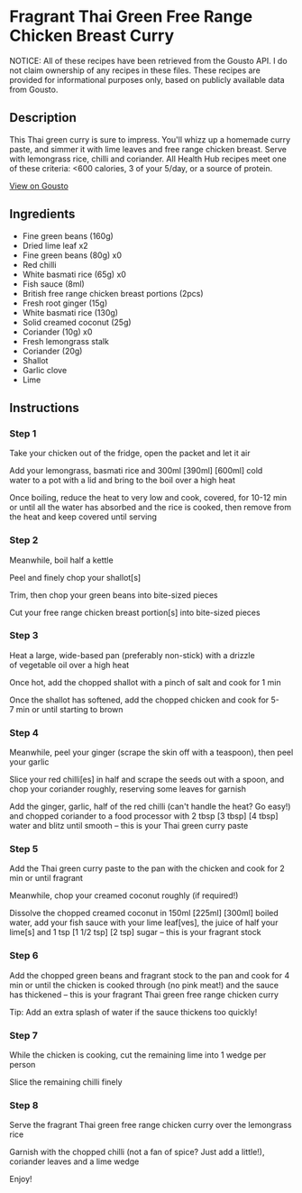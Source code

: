 # Fragrant Thai Green Free Range Chicken Breast Curry

NOTICE: All of these recipes have been retrieved from the Gousto API. I do not claim ownership of any recipes in these files. These recipes are provided for informational purposes only, based on publicly available data from Gousto.

## Description

This Thai green curry is sure to impress. You'll whizz up a homemade curry paste, and simmer it with lime leaves and free range chicken breast. Serve with lemongrass rice, chilli and coriander. All Health Hub recipes meet one of these criteria: <600 calories, 3 of your 5/day, or a source of protein.

[View on Gousto](https://www.gousto.co.uk/recipes/cookbook/fragrant-thai-green-free-range-chicken-breast-curry)

## Ingredients

- Fine green beans (160g)
- Dried lime leaf x2
- Fine green beans (80g) x0
- Red chilli
- White basmati rice (65g) x0
- Fish sauce (8ml)
- British free range chicken breast portions (2pcs)
- Fresh root ginger (15g)
- White basmati rice (130g)
- Solid creamed coconut (25g)
- Coriander (10g) x0
- Fresh lemongrass stalk
- Coriander (20g)
- Shallot
- Garlic clove
- Lime

## Instructions


### Step 1

Take your chicken out of the fridge, open the packet and let it air

Add your lemongrass, basmati rice and 300ml <span class="text-purple">[390ml] </span><span class="text-danger">[600ml] </span>cold water to a pot with a lid and bring to the boil over a high heat

Once boiling, reduce the heat to very low and cook, covered, for 10-12 min or until all the water has absorbed and the rice is cooked, then remove from the heat and keep covered until serving


### Step 2

Meanwhile, boil half a kettle

Peel and finely chop your shallot[s]

Trim, then chop your green beans into bite-sized pieces

Cut your free range chicken breast portion[s] into bite-sized pieces


### Step 3

Heat a large, wide-based pan (preferably non-stick) with a drizzle of vegetable oil over a high heat

Once hot, add the chopped shallot with a pinch of salt and cook for 1 min

Once the shallot has softened, add the chopped chicken and cook for 5-7 min or until starting to brown


### Step 4

Meanwhile, peel your ginger (scrape the skin off with a teaspoon), then peel your garlic

Slice your red chilli[es] in half and scrape the seeds out with a spoon, and chop your coriander roughly, reserving some leaves for garnish

Add the ginger, garlic, half of the red chilli (can't handle the heat? Go easy!) and chopped coriander to a food processor with 2 tbsp<span class="text-danger"> <span class="text-purple">[3 tbsp] </span>[4 tbsp] </span>water and blitz until smooth – this is your Thai green curry paste


### Step 5

Add the Thai green curry paste to the pan with the chicken and cook for 2 min or until fragrant

Meanwhile, chop your creamed coconut roughly (if required!)

Dissolve the chopped creamed coconut in 150ml <span class="text-purple">[225ml]</span> <span class="text-danger">[300ml]</span> boiled water, add your fish sauce with your lime leaf[ves], the juice of half your<span class="text-danger"> </span>lime[s] and 1 tsp <span class="text-purple">[1 1/2 tsp]</span> <span class="text-danger">[2 tsp]</span> sugar – this is your fragrant stock


### Step 6

Add the chopped green beans and fragrant stock to the pan and cook for 4 min or until the chicken is cooked through (no pink meat!) and the sauce has thickened – this is your fragrant Thai green free range chicken curry

Tip: Add an extra splash of water if the sauce thickens too quickly!


### Step 7

While the chicken is cooking, cut the remaining lime into 1 wedge per person

Slice the remaining chilli finely

### Step 8

Serve the fragrant Thai green free range chicken curry over the lemongrass rice

Garnish with the chopped chilli (not a fan of spice? Just add a little!), coriander leaves and a lime wedge

Enjoy!

